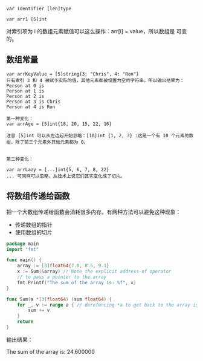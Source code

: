 ```
var identifier [len]type

var arr1 [5]int
```
对索引项为 i 的数组元素赋值可以这么操作：arr[i] = value，所以数组是 可变的。

## 数组常量
```
var arrKeyValue = [5]string{3: "Chris", 4: "Ron"}
只有索引 3 和 4 被赋予实际的值，其他元素都被设置为空的字符串，所以输出结果为：
Person at 0 is
Person at 1 is
Person at 2 is
Person at 3 is Chris
Person at 4 is Ron

第一种变化：
var arrAge = [5]int{18, 20, 15, 22, 16}

注意 [5]int 可以从左边起开始忽略：[10]int {1, 2, 3} :这是一个有 10 个元素的数组，除了前三个元素外其他元素都为 0。


第二种变化：

var arrLazy = [...]int{5, 6, 7, 8, 22}
... 可同样可以忽略，从技术上说它们其实变化成了切片。
```

## 将数组传递给函数
把一个大数组传递给函数会消耗很多内存。有两种方法可以避免这种现象：

- 传递数组的指针
- 使用数组的切片

```go
package main
import "fmt"

func main() {
	array := [3]float64{7.0, 8.5, 9.1}
	x := Sum(&array) // Note the explicit address-of operator
	// to pass a pointer to the array
	fmt.Printf("The sum of the array is: %f", x)
}

func Sum(a *[3]float64) (sum float64) {
	for _, v := range a { // derefencing *a to get back to the array is not necessary!
		sum += v
	}
	return
}
```
输出结果：

The sum of the array is: 24.600000